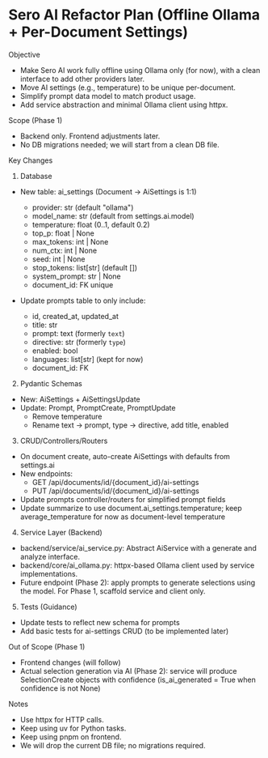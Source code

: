 # Sero AI Refactor Plan (Offline Ollama + Per-Document Settings)

Objective
- Make Sero AI work fully offline using Ollama only (for now), with a clean interface to add other providers later.
- Move AI settings (e.g., temperature) to be unique per-document.
- Simplify prompt data model to match product usage.
- Add service abstraction and minimal Ollama client using httpx.

Scope (Phase 1)
- Backend only. Frontend adjustments later.
- No DB migrations needed; we will start from a clean DB file.

Key Changes
1) Database
- New table: ai_settings (Document -> AiSettings is 1:1)
  - provider: str (default "ollama")
  - model_name: str (default from settings.ai.model)
  - temperature: float (0..1, default 0.2)
  - top_p: float | None
  - max_tokens: int | None
  - num_ctx: int | None
  - seed: int | None
  - stop_tokens: list[str] (default [])
  - system_prompt: str | None
  - document_id: FK unique

- Update prompts table to only include:
  - id, created_at, updated_at
  - title: str
  - prompt: text (formerly `text`)
  - directive: str (formerly `type`)
  - enabled: bool
  - languages: list[str] (kept for now)
  - document_id: FK

2) Pydantic Schemas
- New: AiSettings + AiSettingsUpdate
- Update: Prompt, PromptCreate, PromptUpdate
  - Remove temperature
  - Rename text -> prompt, type -> directive, add title, enabled

3) CRUD/Controllers/Routers
- On document create, auto-create AiSettings with defaults from settings.ai
- New endpoints:
  - GET /api/documents/id/{document_id}/ai-settings
  - PUT /api/documents/id/{document_id}/ai-settings
- Update prompts controller/routers for simplified prompt fields
- Update summarize to use document.ai_settings.temperature; keep average_temperature for now as document-level temperature

4) Service Layer (Backend)
- backend/service/ai_service.py: Abstract AiService with a generate and analyze interface.
- backend/core/ai_ollama.py: httpx-based Ollama client used by service implementations.
- Future endpoint (Phase 2): apply prompts to generate selections using the model. For Phase 1, scaffold service and client only.

5) Tests (Guidance)
- Update tests to reflect new schema for prompts
- Add basic tests for ai-settings CRUD (to be implemented later)

Out of Scope (Phase 1)
- Frontend changes (will follow)
- Actual selection generation via AI (Phase 2): service will produce SelectionCreate objects with confidence (is_ai_generated = True when confidence is not None)

Notes
- Use httpx for HTTP calls.
- Keep using uv for Python tasks.
- Keep using pnpm on frontend.
- We will drop the current DB file; no migrations required.

